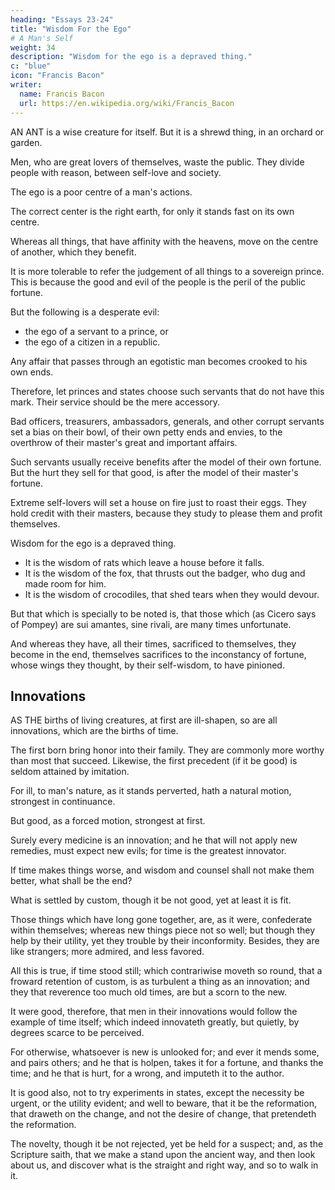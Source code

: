 ```yaml
---
heading: "Essays 23-24"
title: "Wisdom For the Ego"
# A Man's Self
weight: 34
description: "Wisdom for the ego is a depraved thing."
c: "blue"
icon: "Francis Bacon"
writer:
  name: Francis Bacon
  url: https://en.wikipedia.org/wiki/Francis_Bacon
---
```





AN ANT is a wise creature for itself. But it is a shrewd thing, in an orchard or garden. 

Men, who are great lovers of themselves, waste the public. They divide people with reason, between self-love and society.

<!-- ; and be so true to thyself, as thou be not false to others; specially to thy king and country.  -->

The ego is a poor centre of a man's actions.

The correct center is the right earth, for only it stands fast on its own centre. 

Whereas all things, that have affinity with the heavens, move on the centre of another, which they benefit. 

<!-- a man's self, through -->
It is more tolerable to refer the judgement of all things to a sovereign prince. This is because the good and evil of the people is the peril of the public fortune.

But the following is a desperate evil:
- the ego of a servant to a prince, or
- the ego of a citizen in a republic. 

Any affair that passes through an egotistic man becomes crooked to his own ends.

<!-- ; which must needs be often eccentric to the ends of his master, or state.  -->

Therefore, let princes and states choose such servants that do not have this mark. Their service should be the mere accessory.

<!-- That which maketh the effect more pernicious, is that all proportion is lost.  -->

<!-- It were disproportion enough, for the servant's good to be preferred before the master's; but yet it is a greater extreme, when a little good of the servant, shall carry things against a great good of the master's. 

Yet this is the case of  -->

Bad officers, treasurers, ambassadors, generals, and other corrupt servants set a bias on their bowl, of their own petty ends and envies, to the overthrow of their master's great and important affairs. 

Such servants usually receive benefits after the model of their own fortune. But the hurt they sell for that good, is after the model of their master's fortune.

Extreme self-lovers will set a house on fire just to roast their eggs.  They hold credit with their masters, because they study to please them and profit themselves.

<!-- ; and for either respect, they will abandon the good of their affairs. -->

Wisdom for the ego is a depraved thing.

<!-- a man's self is, in many branches thereof, -->
- It is the wisdom of rats which leave a house before it falls.
- It is the wisdom of the fox, that thrusts out the badger, who dug and made room for him.
- It is the wisdom of crocodiles, that shed tears when they would devour. 

But that which is specially to be noted is, that those which (as Cicero says of Pompey) are sui amantes, sine rivali, are many times unfortunate. 

And whereas they have, all their times, sacrificed to themselves, they become in the end, themselves sacrifices to the inconstancy of fortune, whose wings they thought, by their self-wisdom, to have pinioned.




## Innovations

AS THE births of living creatures, at first are ill-shapen, so are all innovations, which are the births of time. 

The first born bring honor into their family. They are commonly more worthy than most that succeed. Likewise, the first precedent (if it be good) is seldom attained by imitation. 

For ill, to man's nature, as it stands perverted, hath a natural motion, strongest in continuance. 

But good, as a forced motion, strongest at first. 

Surely every medicine is an innovation; and he that will not apply new remedies, must expect new evils; for time is the greatest innovator. 

If time makes things worse, and wisdom and counsel shall not make them better, what shall be the end? 

What is settled by custom, though it be not good, yet at least it is fit. 

Those things which have long gone together, are, as it were, confederate within themselves; whereas new things piece not so well; but though they help by their utility, yet they trouble by their inconformity. Besides, they are like strangers; more admired, and less favored. 

All this is true, if time stood still; which contrariwise moveth so round, that a froward retention of custom, is as turbulent a thing as an innovation; and they that reverence too much old times, are but a scorn to the new. 

It were good, therefore, that men in their innovations would follow the example of time itself; which indeed innovateth greatly, but quietly, by degrees scarce to be perceived.

For otherwise, whatsoever is new is unlooked for; and ever it mends some, and pairs others; and he that is holpen, takes it for a fortune, and thanks the time; and he that is hurt, for a wrong, and imputeth it to the author.

It is good also, not to try experiments in states, except the necessity be urgent, or the utility evident; and well to beware, that it be the reformation, that draweth on the change, and not the desire of change, that pretendeth the reformation. 

The novelty, though it be not rejected, yet be held for a suspect; and, as the Scripture saith, that we make a stand upon the ancient way, and then look about us, and discover what is the straight and right way, and so to walk in it.
